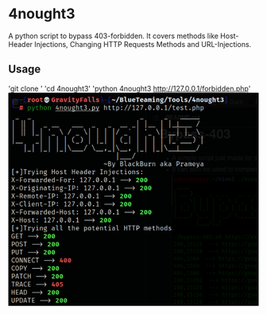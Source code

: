 # 4nought3
A python script to bypass 403-forbidden. It covers methods like Host-Header Injections, Changing HTTP Requests Methods and URL-Injections.
## Usage
'git clone '
'cd 4nought3'
'python 4nought3 http://127.0.0.1/forbidden.php'
![](example.png)


